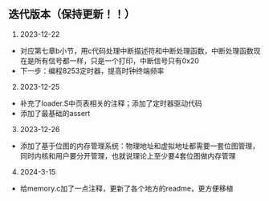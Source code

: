 ## 迭代版本（保持更新！！）
1. 2023-12-22 
- 对应第七章b小节，用c代码处理中断描述符和中断处理函数，中断处理函数现在是所有信号都一样，只是一个打印，中断信号只有0x20
- 下一步：编程8253定时器，提高时钟终端频率
2. 2023-12-25
- 补充了loader.S中页表相关的注释；添加了定时器驱动代码
- 添加了最基础的assert
3. 2023-12-26
- 添加了基于位图的内存管理系统：物理地址和虚拟地址都需要一套位图管理，同时内核和用户要分开管理，也就说理论上至少要4套位图做内存管理
4. 2024-3-15
- 给memory.c加了一点注释，更新了各个地方的readme，更方便移植
